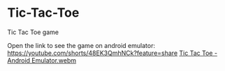 # Tic-Tac-Toe
Tic Tac Toe game

Open the link to see the game on android emulator: https://youtube.com/shorts/48EK3QmhNCk?feature=share
[Tic Tac Toe - Android Emulator.webm](https://user-images.githubusercontent.com/33676320/196223661-8d4c1e8b-9c99-438a-b5a2-eab27fa51fb5.webm)
